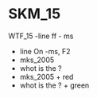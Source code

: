 # SKM_15
WTF_15 
-line ff - ms
- line On -ms, F2
- mks_2005
- whot is the ?
- mks_2005 + red
- whot is the ? + green